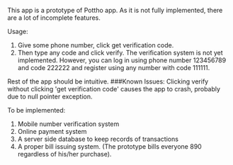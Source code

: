 This app is a prototype of Pottho app. As it is not fully implemented,
there are a lot of incomplete features. 
 
Usage: 
1. Give some phone number, click get verification code. 
2. Then type any code and click verify. The verification system is not
yet implemented. However, you can log in using phone number 123456789 and code 222222 and register using any number with code 111111. 
 
Rest of the app should be intuitive. 
###Known Issues: 
Clicking verify without clicking 'get verification code' causes the app to crash, probably due to null pointer exception. 
 
 
To be implemented: 
1. Mobile number verification system 
2. Online payment system 
3. A server side database to keep records of transactions 
4. A proper bill issuing system. (The prototype bills everyone 890 regardless of his/her purchase). 
 